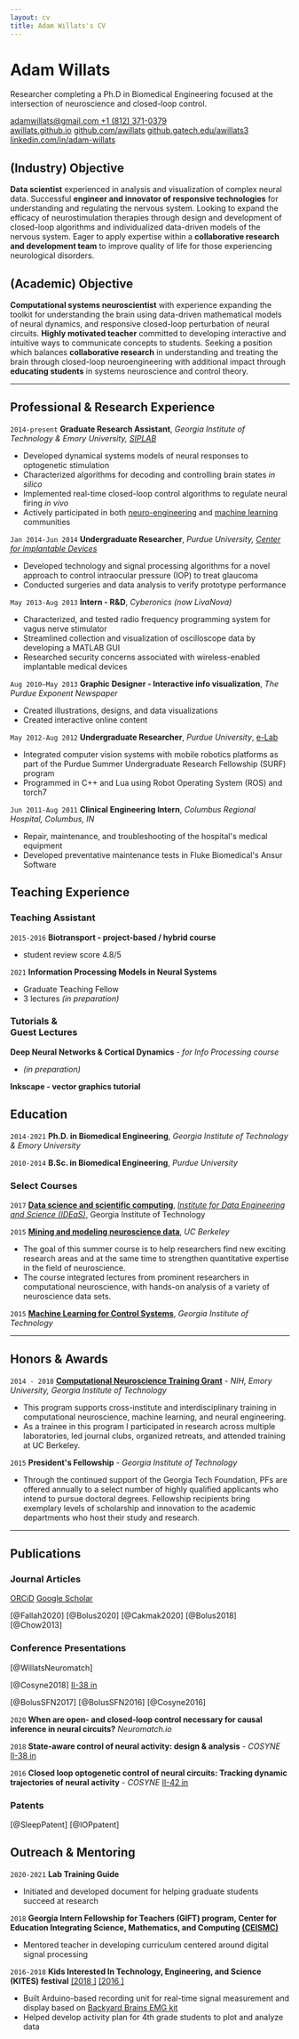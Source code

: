 ```yaml
---
layout: cv
title: Adam Willats's CV
---
```


# Adam Willats
<!--Graduate Research Assistant researching at the intersection of systems neuroscience and closed-loop control-->

Researcher completing a Ph.D in Biomedical Engineering focused at the intersection of neuroscience and closed-loop control.

<div id="webaddress">
<a href="mailto:adamwillats@gmail.com"><i class="fas fa-envelope"></i> adamwillats@gmail.com </a>
<a href="tel:+1-812-371-0379"><i class="fas fa-phone"></i> +1 (812) 371-0379</a>
<br>
<a href="https://awillats.github.io/markdown-cv/"><i class="fas fa-home"></i> awillats.github.io</a>
<a href="https://github.com/awillats"><i class="fab fa-github"></i> github.com/awillats</a>
<a href="https://github.com/awillats"><i class="fab fa-github"></i> github.gatech.edu/awillats3</a>
<br>
 <a href="https://linkedin.com/in/adam-willats"><i class="fab fa-linkedin"></i> linkedin.com/in/adam-willats</a>
</div>

<!-- ## Research interests
- Modeling and analysis of neural systems, designing and characterizing control algorithms for the brain. -->

## (Industry) Objective

**Data scientist** experienced in analysis and visualization of complex neural data. Successful **engineer and innovator of responsive technologies** for understanding and regulating the nervous system. Looking to expand the efficacy of neurostimulation therapies through design and development of closed-loop algorithms and individualized data-driven models of the nervous system. Eager to apply expertise within a **collaborative research and development team** to improve quality of life for those experiencing neurological disorders.

## (Academic) Objective
**Computational systems neuroscientist** with experience expanding the toolkit for understanding the brain using data-driven mathematical models of neural dynamics, and responsive closed-loop perturbation of neural circuits.
**Highly motivated teacher** committed to developing interactive and intuitive ways to communicate concepts to students.
Seeking a position which balances **collaborative research** in understanding and treating the brain through closed-loop neuroengineering with additional impact through **educating students** in systems neuroscience and control theory.

<hr>

## Professional & Research Experience

`2014-present`
**Graduate Research Assistant**, _Georgia Institute of Technology & Emory University, [SIPLAB](http://siplab.gatech.edu/)_
- Developed dynamical systems models of neural responses to optogenetic stimulation
- Characterized algorithms for decoding and controlling brain states _in silico_
- Implemented real-time closed-loop control algorithms to regulate neural firing _in vivo_ [<i class="fab fa-github"></i>](https://github.com/stanley-rozell)
- Actively participated in both [neuro-engineering](https://neuro.gatech.edu/) and [machine learning](https://ml.gatech.edu/) communities

`Jan 2014-Jun 2014`
**Undergraduate Researcher**, _Purdue University, [Center for implantable Devices](https://engineering.purdue.edu/CID)_
- Developed technology and signal processing algorithms for a novel approach to control intraocular pressure (IOP) to treat glaucoma
- Conducted surgeries and data analysis to verify prototype performance


`May 2013-Aug 2013`
**Intern - R&D**, _Cyberonics (now LivaNova)_
- Characterized, and tested radio frequency programming system for vagus nerve stimulator
- Streamlined collection and visualization of oscilloscope data by developing a MATLAB GUI
- Researched security concerns associated with wireless-enabled implantable medical devices

`Aug 2010–May 2013`
**Graphic Designer - Interactive info visualization**, _The Purdue Exponent Newspaper_
- Created illustrations, designs, and data visualizations [<i class="fas fa-images"></i>](https://www.purdueexponent.org/sports/article_24585a47-01b9-5a3b-835b-f4c0f2576cc7.html) [<i class="fas fa-images"></i>](https://www.purdueexponent.org/campus/article_19f1031d-0396-5b21-870a-c7f9f6ca91bc.html)
- Created interactive online content


`May 2012-Aug 2012`
**Undergraduate Researcher**, _Purdue University_, [e-Lab](https://e-lab.github.io/)

- Integrated computer vision systems with mobile robotics platforms as part of the Purdue Summer Undergraduate Research Fellowship (SURF) program  <a href="https://www.youtube.com/watch?v=gULR_IYgruU&ab_channel=EugenioCulurciello"><i class="fab fa-youtube"></i></a>
- Programmed in C++ and Lua using Robot Operating System (ROS) and torch7



`Jun 2011-Aug 2011`
**Clinical Engineering Intern**, _Columbus Regional Hospital, Columbus, IN_
- Repair, maintenance, and troubleshooting of the hospital's medical equipment
- Developed preventative maintenance tests in Fluke Biomedical's Ansur Software

## Teaching Experience

### Teaching Assistant
<!-- BMED 3310, Ross Ethier, Zhenglun Wei, Dennis Zhou-->
`2015-2016`
**Biotransport - project-based / hybrid course**
- student review score 4.8/5
<i class="fas fa-star"></i><i class="fas fa-star"></i><i class="fas fa-star"></i><i class="fas fa-star"></i><i class="fas fa-star-half"></i>

`2021`
**Information Processing Models in Neural Systems**
- Graduate Teaching Fellow
- 3 lectures _(in preparation)_

### Tutorials & <br/>Guest Lectures
**Deep Neural Networks & Cortical Dynamics** - _for Info Processing course_
- _(in preparation)_

**Inkscape - vector graphics tutorial** [<i class="fas fa-images"></i>](https://docs.google.com/presentation/d/1fQnNB4HAlZ3ZQbJScwo2cUn_7Pjp7lIvAEDChXfeqoI/edit?usp=sharing)

<!-- **Generalized linear models** -->

## Education

`2014-2021`
**Ph.D. in Biomedical Engineering**,  _Georgia Institute of Technology & Emory University_

`2010-2014`
**B.Sc. in Biomedical Engineering**,  _Purdue University_

### Select Courses

`2017`
[**Data science and scientific computing**](https://ideas.gatech.edu/ideas-summer-workshop-teaches-skills-scientific-computing-and-data-science), [_Institute for Data Engineering and Science (IDEaS)_](https://ideas.gatech.edu/), Georgia Institute of Technology

`2015`
[**Mining and modeling neuroscience data**](https://crcns.org/course), _UC Berkeley_
- The goal of this summer course is to help researchers find new exciting research areas and at the same time to strengthen quantitative expertise in the field of neuroscience.
- The course integrated lectures from prominent researchers in computational neuroscience, with hands-on analysis of a variety of neuroscience data sets.

`2015`
[**Machine Learning for Control Systems**](https://sites.gatech.edu/acds/), _Georgia Institute of Technology_

<hr>


## Honors & Awards
`2014 - 2018`
[**Computational Neuroscience Training Grant**](http://nec.gatech.edu/t32-training-program) - _NIH, Emory University, Georgia Institute of Technology_
- This program supports cross-institute and interdisciplinary training in computational neuroscience, machine learning, and neural engineering.
- As a trainee in this program I participated in research across multiple laboratories, led journal clubs, organized retreats, and attended training at UC Berkeley.

`2015`
**President's Fellowship** - _Georgia Institute of Technology_
- Through the continued support of the Georgia Tech Foundation, PFs are offered annually to a select number of highly qualified applicants who intend to pursue doctoral degrees. Fellowship recipients bring exemplary levels of scholarship and innovation to the academic departments who host their study and research.

<hr>

## Publications

### Journal Articles
<a href="https://orcid.org/0000-0002-0747-5186"><i class="ai ai-orcid"></i> ORCiD</a>
<a href="https://scholar.google.com/citations?user=NwumsV8AAAAJ&hl=en"><i class="ai ai-google-scholar"></i> Google Scholar</a>


[@Fallah2020]
[@Bolus2020]
[@Cakmak2020]
[@Bolus2018]
[@Chow2013]

### Conference Presentations
[@WillatsNeuromatch]
[<i class="fas fa-file-alt"></i>](https://neuromatch.io/abstract/?submission_id=recAss5l8wdgBbnAm)
[<i class="fab fa-youtube"></i>](https://youtu.be/oUKBDF2B3Sw)

[@Cosyne2018]
 [II-38 in <i class="fas fa-file-alt"></i>](http://cosyne.org/cosyne18/Cosyne2018_program_book.pdf#page=161)
 <!--AA Willats, MF Bolus, CJ Whitmire, GB Stanley, CJ Rozell. State-aware control of neural activity: design & analysis, Cosyne 2018.-->

[@BolusSFN2017]
[@BolusSFN2016]
[@Cosyne2016]

`2020`
**When are open- and closed-loop control necessary for causal inference in neural circuits?** _Neuromatch.io_
[<i class="fas fa-file-alt"></i>](https://neuromatch.io/abstract/?submission_id=recAss5l8wdgBbnAm)
[<i class="fab fa-youtube"></i>](https://youtu.be/oUKBDF2B3Sw)

`2018`
**State-aware control of neural activity: design & analysis** - _COSYNE_
 [II-38 in <i class="fas fa-file-alt"></i>](http://cosyne.org/cosyne18/Cosyne2018_program_book.pdf#page=161)
 <!--AA Willats, MF Bolus, CJ Whitmire, GB Stanley, CJ Rozell. State-aware control of neural activity: design & analysis, Cosyne 2018.-->

<!-- Bolus MF, Willats AA, Whitmire CJ, Rozell CJ, Stanley GB. Closed loop optogenetic control of thalamocortical activity, Society for Neuroscience Meeting, 2017.-->

`2016`
**Closed loop optogenetic control of neural circuits: Tracking dynamic trajectories of neural activity** - _COSYNE_
 [II-42 in <i class="fas fa-file-alt"></i>](http://cosyne.org/cosyne16/Cosyne2016_program_book.pdf)
<!-- Bolus M, Willats A, Whitmire CJ, Costello Z, Egerstedt M, Rozell CJ, Stanley GB. Closed loop optogenetic control of neural circuits: Tracking dynamic trajectories of neural activity. Cosyne 2016. -->

<!-- Willats, A, Bolus, M, Whitmire, C, Rozell, C, Stanley, G. Closing the loop around firing rate: Following dynamic trajectories. Society for Neuroscience Meeting, 2015. -->
<!-- A. Willats, T. N. Ivanova, A. A. Prinz and R. C. Liu, Modeling the Kinetics of a Memory-Associated Immediate Early Gene’s Compartmental Expression After Sensory Experience, American Physical Society March Meeting, San Antonio, TX, March 2-6, 2015.  -->


### Patents
[@SleepPatent]
[@IOPpatent]

<!--
`2020`
**System for Automated Analysis of Sleep and Wake States** <a href="https://emoryott.technologypublisher.com/technology/42436"><i class="fas fa-file-alt"></i></a>
- Gari Clifford, Ayse Cakmak, **Adam Willats**, Christopher Rozell.

`2020`
**Optical Pressure Treatment through Electrical Stimulation** <a href="https://patents.google.com/patent/US20190001134A1"><i class="fas fa-file-alt"></i></a>
- Pedro Irazoqui, Simon John, Alex Kokini, **Adam Willats**, Alexander Chelminski, Matt Matuscak, Gabriel Simon
-->
## Outreach & Mentoring
`2020-2021`
**Lab Training Guide**
- Initiated and developed document for helping graduate students succeed at research
<!-- example sections i contributed? -->

`2018`
**Georgia Intern Fellowship for Teachers (GIFT) program, Center for Education
Integrating Science, Mathematics, and Computing [(CEISMC)](https://www.ceismc.gatech.edu/)**
- Mentored teacher in developing curriculum centered around digital signal processing

`2016-2018`
**Kids Interested In Technology, Engineering, and Science (KITES) festival** [[2018 <i class="fas fa-images"></i>]](https://stanley.gatech.edu/2018/05/stanley-lab-demonstrates-how-our-brain-controls-our-muscles-at-scott-elementary-science-and-technology-festival/)
[[2016 <i class="fas fa-images"></i>]](https://stanley.gatech.edu/2016/06/outreach-event-the-childrens-school/)
- Built Arduino-based recording unit for real-time signal measurement and display based on [Backyard Brains EMG kit](https://backyardbrains.com/experiments/musclespikerbox)
- Helped develop activity plan for 4th grade students to plot and analyze data



<!-- ### Footer
Last updated: March 2021 -->
